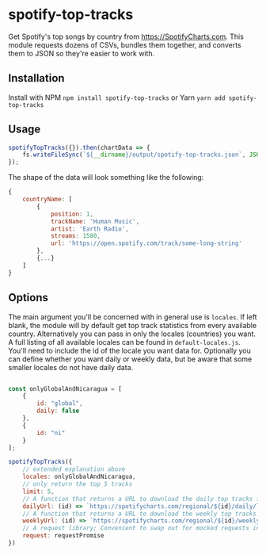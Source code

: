 # spotify-top-tracks
Get Spotify's top songs by country from https://SpotifyCharts.com.  This module requests dozens of CSVs, bundles them together, and converts them to JSON so they're easier to work with.

## Installation
Install with NPM
`npm install spotify-top-tracks`
or Yarn
`yarn add spotify-top-tracks`

## Usage
```js
spotifyTopTracks({}).then(chartData => {
    fs.writeFileSync(`${__dirname}/output/spotify-top-tracks.json`, JSON.stringify(chartData))
});
```
The shape of the data will look something like the following:
```js
{
    countryName: [
        {
            position: 1,
            trackName: 'Human Music',
            artist: 'Earth Radio',
            streams: 1580,
            url: 'https://open.spotify.com/track/some-long-string'
        },
        {...}
    ]
}
```

## Options
The main argument you'll be concerned with in general use is `locales`.  If left blank, the module will by default get top track statistics from every available country.  Alternatively you can pass in only the locales (countries) you want.  A full listing of all available locales can be found in `default-locales.js`.  You'll need to include the id of the locale you want data for. Optionally you can define whether you want daily or weekly data, but be aware that some smaller locales do not have daily data.
```js

const onlyGlobalAndNicaragua = [
    {
        id: "global",
        daily: false
    },
    {
        id: "ni"
    }
];

spotifyTopTracks({
    // extended explanation above
    locales: onlyGlobalAndNicaragua,
    // only return the top 5 tracks
    limit: 5,
    // A function that returns a URL to download the daily top tracks from a certain country
    dailyUrl: (id) => `https://spotifycharts.com/regional/${id}/daily/latest/download`, 
    // A function that returns a URL to download the weekly top tracks from a certain country
    weeklyUrl: (id) => `https://spotifycharts.com/regional/${id}/weekly/latest/download`, 
    // A request library; Convenient to swap out for mocked requests in testing
    request: requestPromise
})
```